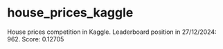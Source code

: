 # house_prices_kaggle
House prices competition in Kaggle. Leaderboard position in 27/12/2024: 962. Score: 0.12705
